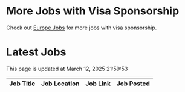 # More Jobs with Visa Sponsorship

Check out [Europe Jobs](https://github.com/sureshparimi/europejobs#latest-jobs) for more jobs with visa sponsorship.

# Latest Jobs

This page is updated at March 12, 2025 21:59:53

| Job Title | Job Location | Job Link | Job Posted |
| --- | --- | --- | --- |
